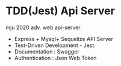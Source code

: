 # TDD(Jest) Api Server
mju 2020 adv. web api-server

- Express + Mysql+ Sequelize API Server
- Test-Driven Development - Jest
- Documentation : Swagger
- Authentication : Json Web Token
